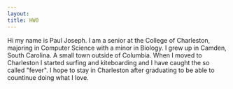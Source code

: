 ```yaml
---
layout: 
title: HW0
---
```


Hi my name is Paul Joseph. I am a senior at the College of Charleston, majoring in Computer Science with a minor in Biology. I grew up in Camden, South Carolina. A small town outside of Columbia. When I moved to Charleston I started surfing and kiteboarding and I have caught the so called "fever". I hope to stay in Charleston after graduating to be able to countinue doing what I love. 
